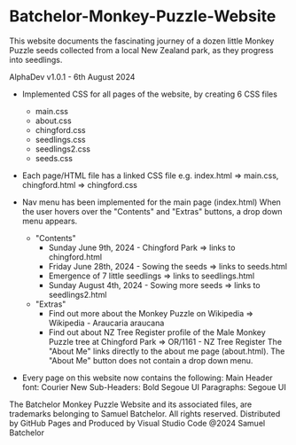 # Batchelor-Monkey-Puzzle-Website
This website documents the fascinating journey of a dozen little Monkey Puzzle
seeds collected from a local New Zealand park, as they progress into seedlings. 

AlphaDev v1.0.1 - 6th August 2024
- Implemented CSS for all pages of the website, by creating 6 CSS files
    - main.css
    - about.css
    - chingford.css
    - seedlings.css
    - seedlings2.css
    - seeds.css
- Each page/HTML file has a linked CSS file
    e.g. index.html => main.css, 
    chingford.html => chingford.css
- Nav menu has been implemented for the main page (index.html)
    When the user hovers over the "Contents" and "Extras" buttons, a drop down menu appears.
    - "Contents"
        - Sunday June 9th, 2024 - Chingford Park => links to chingford.html
        - Friday June 28th, 2024 - Sowing the seeds => links to
        seeds.html
        - Emergence of 7 little seedlings => links to
        seedlings.html
        - Sunday August 4th, 2024 - Sowing more seeds => links to seedlings2.html
    - "Extras"
        - Find out more about the Monkey Puzzle on Wikipedia => Wikipedia - Araucaria araucana
        - Find out about NZ Tree Register profile of the Male Monkey Puzzle tree at Chingford Park => OR/1161 - NZ Tree Register 
    The "About Me" links directly to the about me page (about.html). The "About Me" button does not contain a drop down menu.

- Every page on this website now contains the following:
    Main Header font: Courier New
    Sub-Headers: Bold Segoue UI
    Paragraphs: Segoue UI

The Batchelor Monkey Puzzle Website and its associated files, are trademarks belonging to Samuel Batchelor. All rights reserved.
Distributed by GitHub Pages and Produced by Visual Studio Code
@2024 Samuel Batchelor
